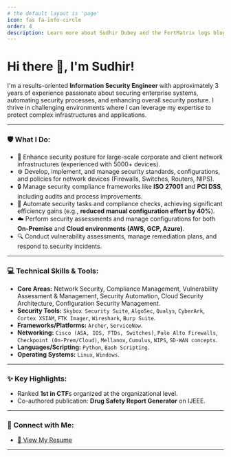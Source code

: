```yaml
---
# the default layout is 'page'
icon: fas fa-info-circle
order: 4
description: Learn more about Sudhir Dubey and the FortMatrix logs blog, focusing on cybersecurity, cloud security, and technical writing.
---
```


# Hi there 👋, I'm Sudhir!

<!--<picture>
  <source media="(prefers-color-scheme: dark)" srcset="https://your-image-url-for-dark-mode.png">
  <source media="(prefers-color-scheme: light)" srcset="https://your-image-url-for-light-mode.png">
  <!-- Optional: Add a cool banner image here if you have one -->
  <!-- <img align="right" width="400" src="path/to/your/banner.gif_or_png" /> </picture>-->

I'm a results-oriented **Information Security Engineer** with approximately 3 years of experience passionate about securing enterprise systems, automating security processes, and enhancing overall security posture. I thrive in challenging environments where I can leverage my expertise to protect complex infrastructures and applications.

---

### 🛡️ What I Do:

*   🚀 Enhance security posture for large-scale corporate and client network infrastructures (experienced with 5000+ devices).
*   ⚙️ Develop, implement, and manage security standards, configurations, and policies for network devices (Firewalls, Switches, Routers, NIPS).
*   🔒 Manage security compliance frameworks like **ISO 27001** and **PCI DSS**, including audits and process improvements.
*   🤖 Automate security tasks and compliance checks, achieving significant efficiency gains (e.g., **reduced manual configuration effort by 40%**).
*   ☁️ Perform security assessments and manage configurations for both **On-Premise** and **Cloud environments (AWS, GCP, Azure)**.
*   🔍 Conduct vulnerability assessments, manage remediation plans, and respond to security incidents.

---

### 💻 Technical Skills & Tools:

*   **Core Areas:** Network Security, Compliance Management, Vulnerability Assessment & Management, Security Automation, Cloud Security Architecture, Configuration Security Management.
*   **Security Tools:** `Skybox Security Suite`, `AlgoSec`, `Qualys`, `CyberArk`, `Cortex XSIAM`, `FTK Imager`, `Wireshark`, `Burp Suite`.
*   **Frameworks/Platforms:** `Archer`, `ServiceNow`.
*   **Networking:** `Cisco (ASA, IOS, FTDs, Switches)`, `Palo Alto Firewalls`, `Checkpoint (On-Prem/Cloud)`, `Mellanox`, `Cumulus`, `NIPS`, `SD-WAN concepts`.
*   **Languages/Scripting:** `Python`, `Bash Scripting`.
*   **Operating Systems:** `Linux`, `Windows`.

---

### ✨ Key Highlights:

*   Ranked **1st in CTF**s organized at the organizational level.
*   Co-authored publication: **Drug Safety Report Generator** on IJEEE.

---

### 🔗 Connect with Me:
<!--
*   [![LinkedIn Badge](https://img.shields.io/badge/LinkedIn-Profile-blue?style=flat&logo=linkedin)](https://www.linkedin.com/in/dsudhir/) <!-- Replace with your actual LinkedIn profile URL -->
*   [📄 View My Resume](https://sudhir45.github.io/Resume_Web/)

---

<!--<picture>
  <source media="(prefers-color-scheme: dark)" srcset="https://github-readme-stats.vercel.app/api?username=your-github-username&show_icons=true&theme=radical&hide_border=true&count_private=true" />
  <source media="(prefers-color-scheme: light)" srcset="https://github-readme-stats.vercel.app/api?username=your-github-username&show_icons=true&theme=default&hide_border=true&count_private=true" />
  <img src="https://github-readme-stats.vercel.app/api?username=your-github-username&show_icons=true&theme=default&hide_border=true&count_private=true" />
</picture>
  <!-- Adds a little space -->
<!--<picture>
  <source media="(prefers-color-scheme: dark)" srcset="https://github-readme-stats.vercel.app/api/top-langs/?username=your-github-username&layout=compact&theme=radical&hide_border=true" />
  <source media="(prefers-color-scheme: light)" srcset="https://github-readme-stats.vercel.app/api/top-langs/?username=your-github-username&layout=compact&theme=default&hide_border=true" />
  <img src="https://github-readme-stats.vercel.app/api/top-langs/?username=your-github-username&layout=compact&theme=default&hide_border=true" />
</picture>

---

<!--- Make sure to pin your most relevant repositories/projects below! --->
